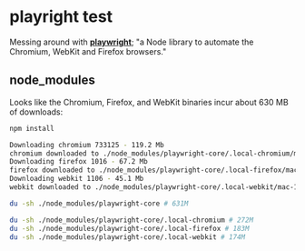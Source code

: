 # **playright** test

Messing around with [**playwright**](https://www.npmjs.com/package/playwright); "a Node library to automate the Chromium, WebKit and Firefox browsers."

## node_modules

Looks like the Chromium, Firefox, and WebKit binaries incur about 630 MB of downloads:

```sh
npm install

Downloading chromium 733125 - 119.2 Mb
chromium downloaded to ./node_modules/playwright-core/.local-chromium/mac-733125
Downloading firefox 1016 - 67.2 Mb
firefox downloaded to ./node_modules/playwright-core/.local-firefox/mac-1016
Downloading webkit 1106 - 45.1 Mb
webkit downloaded to ./node_modules/playwright-core/.local-webkit/mac-1106

du -sh ./node_modules/playwright-core # 631M

du -sh ./node_modules/playwright-core/.local-chromium # 272M
du -sh ./node_modules/playwright-core/.local-firefox # 183M
du -sh ./node_modules/playwright-core/.local-webkit # 174M
```
